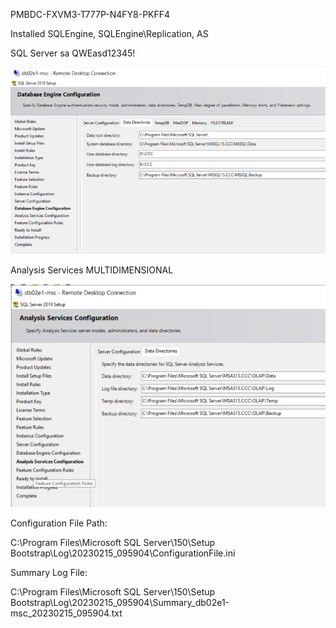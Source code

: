 PMBDC-FXVM3-T777P-N4FY8-PKFF4

Installed SQLEngine, SQLEngine\Replication, AS

SQL Server sa QWEasd12345!

![image.png](/.attachments/image-b2a8e208-0264-439f-b613-6ca19456377f.png)

Analysis Services MULTIDIMENSIONAL

![image.png](/.attachments/image-a17dbdf0-dff1-4636-b138-881c03c964db.png)

Configuration File Path:

C:\Program Files\Microsoft SQL Server\150\Setup Bootstrap\Log\20230215_095904\ConfigurationFile.ini

Summary Log File:

C:\Program Files\Microsoft SQL Server\150\Setup Bootstrap\Log\20230215_095904\Summary_db02e1-msc_20230215_095904.txt